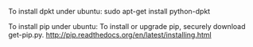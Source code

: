 To install dpkt under ubuntu:
sudo apt-get install python-dpkt

To install pip under ubuntu:
To install or upgrade pip, securely download get-pip.py.
http://pip.readthedocs.org/en/latest/installing.html
